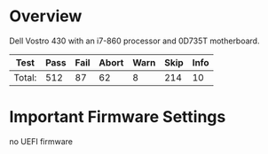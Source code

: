 # Overview

Dell Vostro 430 with an i7-860 processor and 0D735T motherboard. 

| Test           |Pass |Fail |Abort|Warn |Skip |Info |
|----------------|-----|-----|-----|-----|-----|-----|
| Total:         |  512|   87|   62|    8|  214|   10|


# Important Firmware Settings

no UEFI firmware
